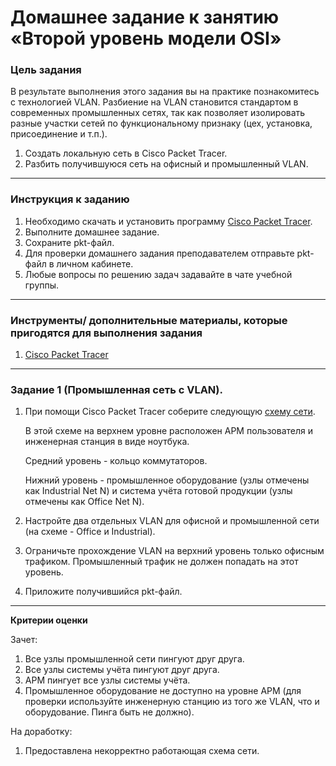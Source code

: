 # Домашнее задание к занятию «Второй уровень модели OSI»

### Цель задания

В результате выполнения этого задания вы на практике познакомитесь с технологией VLAN.
Разбиение на VLAN становится стандартом в современных промышленных сетях, так как позволяет изолировать разные участки сетей по функциональному признаку (цех, установка, присоединение и т.п.).

1. Создать локальную сеть в Cisco Packet Tracer.
2. Разбить получившуюся сеть на офисный и промышленный VLAN.

------

### Инструкция к заданию

1. Необходимо скачать и установить программу [Cisco Packet Tracer](https://www.netacad.com/ru/courses/packet-tracer).
1. Выполните домашнее задание.
1. Сохраните pkt-файл.
1. Для проверки домашнего задания преподавателем отправьте pkt-файл в личном кабинете.
1. Любые вопросы по решению задач задавайте в чате учебной группы.

------

### Инструменты/ дополнительные материалы, которые пригодятся для выполнения задания

1. [Cisco Packet Tracer](https://www.netacad.com/ru/courses/packet-tracer)

------

### Задание 1 (Промышленная сеть с VLAN).

1. При помощи Cisco Packet Tracer соберите следующую [схему сети](Net_2.JPG).
   
   В этой схеме на верхнем уровне расположен АРМ пользователя и инженерная станция в виде ноутбука.
   
   Средний уровень - кольцо коммутаторов.
   
   Нижний уровень - промышленное оборудование (узлы отмечены как Industrial Net N) и система учёта готовой продукции (узлы отмечены как Office Net N).

2. Настройте два отдельных VLAN для офисной и промышленной сети (на схеме - Office и Industrial).

3. Ограничьте прохождение VLAN на верхний уровень только офисным трафиком. Промышленный трафик не должен попадать на этот уровень.

5. Приложите получившийся pkt-файл.

------

**Критерии оценки**

Зачет:

1. Все узлы промышленной сети пингуют друг друга.
2. Все узлы системы учёта пингуют друг друга.
3. АРМ пингует все узлы системы учёта.
4. Промышленное оборудование не доступно на уровне АРМ (для проверки используйте инженерную станцию из того же VLAN, что и оборудование. Пинга быть не должно).

На доработку:

1. Предоставлена некорректно работающая схема сети.
